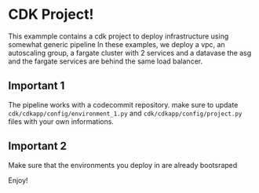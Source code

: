 
# CDK Project!

This exammple contains a cdk project to deploy infrastructure using somewhat generic pipeline
In these examples, we deploy a vpc, an autoscaling group, a fargate cluster with 2 services and a datavase
the asg and the fargate services are behind the same load balancer.


## Important 1
The pipeline works with a codecommit repository.
make sure to update `cdk/cdkapp/config/environment_1.py` and `cdk/cdkapp/config/project.py` files with your own informations.

## Important 2
Make sure that the environments you deploy in are already bootsraped

Enjoy!
